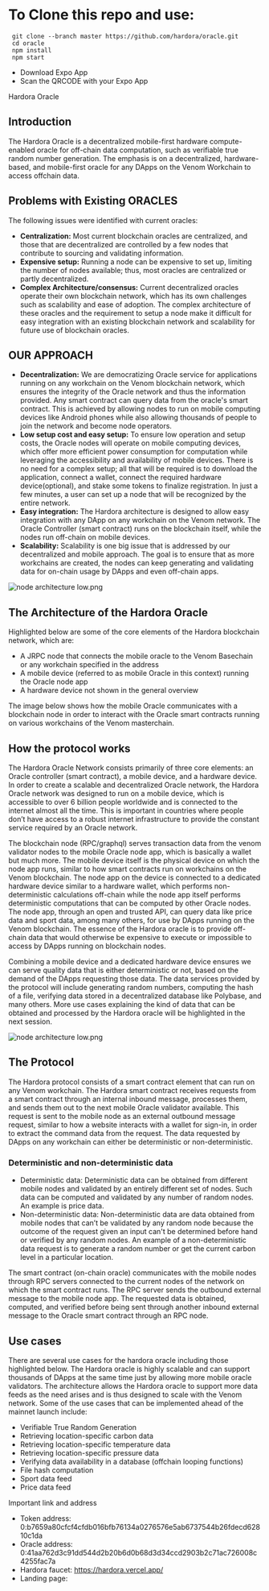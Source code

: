 # To Clone this repo and use:
     git clone --branch master https://github.com/hardora/oracle.git
     cd oracle
     npm install
     npm start
   - Download Expo App
   - Scan the QRCODE with your Expo App 
   
   
Hardora Oracle

## Introduction
The Hardora Oracle is a decentralized mobile-first hardware compute-enabled oracle for off-chain data computation, such as verifiable true random number generation. The emphasis is on a decentralized, hardware-based, and mobile-first oracle for any DApps on the Venom Workchain to access offchain data.

## Problems with Existing ORACLES
The following issues were identified with current oracles:
- **Centralization:**
Most current blockchain oracles are centralized, and those that are decentralized are controlled by a few nodes that contribute to sourcing and validating information.
- **Expensive setup:**
Running a node can be expensive to set up, limiting the number of nodes available; thus, most oracles are centralized or partly decentralized.
- **Complex Architecture/consensus:**
Current decentralized oracles operate their own blockchain network, which has its own challenges such as scalability and ease of adoption. The complex architecture of these oracles and the requirement to setup a node make it difficult for easy integration with an existing blockchain network and scalability for future use of blockchain oracles.

## OUR APPROACH
- **Decentralization:**
We are democratizing Oracle service for applications running on any workchain on the Venom blockchain network, which ensures the integrity of the Oracle network and thus the information provided. Any smart contract can query data from the oracle's smart contract. This is achieved by allowing nodes to run on mobile computing devices like Android phones while also allowing thousands of people to join the network and become node operators.
- **Low setup cost and easy setup:**
To ensure low operation and setup costs, the Oracle nodes will operate on mobile computing devices, which offer more efficient power consumption for computation while leveraging the accessibility and availability of mobile devices. There is no need for a complex setup; all that will be required is to download the application, connect a wallet, connect the required hardware device(optional), and stake some tokens to finalize registration. In just a few minutes, a user can set up a node that will be recognized by the entire network.
- **Easy integration:**
The Hardora architecture is designed to allow easy integration with any DApp on any workchain on the Venom network. The Oracle Controller (smart contract) runs on the blockchain itself, while the nodes run off-chain on mobile devices.
- **Scalability:**
Scalability is one big issue that is addressed by our decentralized and mobile approach. The goal is to ensure that as more workchains are created, the nodes can keep generating and validating data for on-chain usage by DApps and even off-chain apps.

![node architecture low.png](https://cdn.dorahacks.io/static/files/188a29971c8c29530d0fba74376985e7.png)

## The Architecture of the Hardora Oracle
Highlighted below are some of the core elements of the Hardora blockchain network, which are:
- A JRPC node that connects the mobile oracle to the Venom Basechain or any workchain specified in the address
- A mobile device (referred to as mobile Oracle in this context) running the Oracle node app
- A hardware device not shown in the general overview

The image below shows how the mobile Oracle communicates with a blockchain node in order to interact with the Oracle smart contracts running on various workchains of the Venom masterchain.

## How the protocol works
The Hardora Oracle Network consists primarily of three core elements: an Oracle controller (smart contract), a mobile device, and a hardware device. In order to create a scalable and decentralized Oracle network, the Hardora Oracle network was designed to run on a mobile device, which is accessible to over 6 billion people worldwide and is connected to the internet almost all the time. This is important in countries where people don’t have access to a robust internet infrastructure to provide the constant service required by an Oracle network.

The blockchain node (RPC/graphql) serves transaction data from the venom validator nodes to the mobile Oracle node app, which is basically a wallet but much more. The mobile device itself is the physical device on which the node app runs, similar to how smart contracts run on workchains on the Venom blockchain. The node app on the device is connected to a dedicated hardware device similar to a hardware wallet, which performs non-deterministic calculations off-chain while the node app itself performs deterministic computations that can be computed by other Oracle nodes. The node app, through an open and trusted API, can query data like price data and sport data, among many others, for use by DApps running on the Venom blockchain.
The essence of the Hardora oracle is to provide off-chain data that would otherwise be expensive to execute or impossible to access by DApps running on blockchain nodes.

Combining a mobile device and a dedicated hardware device ensures we can serve quality data that is either deterministic or not, based on the demand of the DApps requesting those data. The data services provided by the protocol will include generating random numbers, computing the hash of a file, verifying data stored in a decentralized database like Polybase, and many others.
More use cases explaining the kind of data that can be obtained and processed by the Hardora oracle will be highlighted in the next session.

![node architecture low.png](https://cdn.dorahacks.io/static/files/188a02f84016babf13bc33c4ca6a425a.png)

## The Protocol
The Hardora protocol consists of a smart contract element that can run on any Venom workchain. The Hardora smart contract receives requests from a smart contract through an internal inbound message, processes them, and sends them out to the next mobile Oracle validator available. This request is sent to the mobile node as an external outbound message request, similar to how a website interacts with a wallet for sign-in, in order to extract the command data from the request. The data requested by DApps on any workchain can either be deterministic or non-deterministic.

### Deterministic and non-deterministic data
- Deterministic data: Deterministic data can be obtained from different mobile nodes and validated by an entirely different set of nodes. Such data can be computed and validated by any number of random nodes. An example is price data.
- Non-deterministic data: Non-deterministic data are data obtained from mobile nodes that can’t be validated by any random node because the outcome of the request given an input can't be determined before hand or verified by any random nodes. An example of a non-deterministic data request is to generate a random number or get the current carbon level in a particular location.

The smart contract (on-chain oracle) communicates with the mobile nodes through RPC servers connected to the current nodes of the network on which the smart contract runs. The RPC server sends the outbound external message to the mobile node app. The requested data is obtained, computed, and verified before being sent through another inbound external message to the Oracle smart contract through an RPC node.

## Use cases
There are several use cases for the hardora oracle including those highlighted below. The Hardora oracle is highly scalable and can support thousands of DApps at the same time just by allowing more mobile oracle validators. The architecture allows the Hardora oracle to support more data feeds as the need arises and is thus designed to scale with the Venom network. Some of the use cases that can be implemented ahead of the mainnet launch include:
- Verifiable True Random Generation
- Retrieving location-specific carbon data
- Retrieving location-specific temperature data
- Retrieving location-specific pressure data
- Verifying data availability in a database (offchain looping functions)
- File hash computation
- Sport data feed
- Price data feed

Important link and address
- Token address: 0:b7659a80cfcf4cfdb016bfb76134a0276576e5ab6737544b26fdecd62810c1da
- Oracle address: 0:41aa762d3c91dd544d2b20b6d0b68d3d34ccd2903b2c71ac726008c4255fac7a
- Hardora faucet: https://hardora.vercel.app/
- Landing page:
